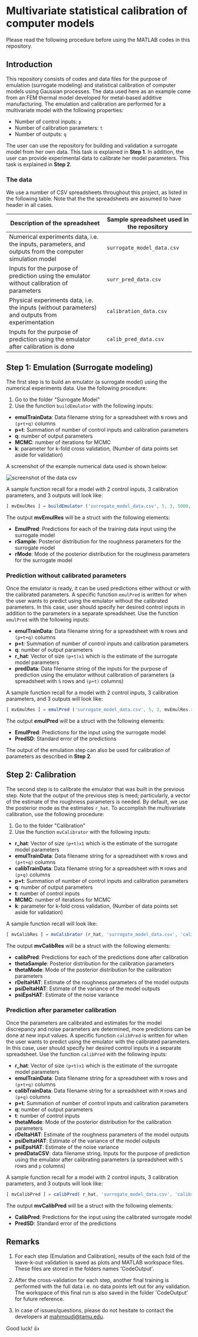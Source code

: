 # Multivariate statistical calibration of computer models

Please read the following procedure before using the MATLAB codes in this repository.

## Introduction
This repository consists of codes and data files for the purpose of emulation (surrogate modeling) and statistical calibration of computer models using Gaussian processes. The data used here as an example come from an FEM thermal model developed for metal-based additive manufacturing. The emulation and calibration are performed for a multivariate model with the following properties:

- Number of control inputs: `p`
- Number of calibration parameters: `t`
- Number of outputs: `q`

The user can use the repository for building and validation a surrogate model from her own data. This task is explained in **Step 1**.
In addition, the user can provide experimental data to calibrate her model parameters. This task is explained in **Step 2**.

### The data

We use a number of CSV spreadsheets throughout this project, as listed in the following table. Note that the the spreadsheets are assumed to have header in all cases.

Description of the spreadsheet | Sample spreadsheet used in the repository
------------ | -------------
Numerical experiments data, i.e. the inputs, parameters, and outputs from the computer simulation model | `surrogate_model_data.csv`
Inputs for the purpose of prediction using the emulator without calibration of parameters | `surr_pred_data.csv`
Physical experiments data, i.e. the inputs (without parameters) and outputs from experimentation | `calibration_data.csv`
Inputs for the purpose of prediction using the emulator after calibration is done| `calib_pred_data.csv`






## Step 1: Emulation (Surrogate modeling)

The first step is to build an emulator (a surrogate model) using the numerical experiments data. Use the following procedure:

1. Go to the folder "Surrogate Model"
2. Use the function `buildEmulator` with the following inputs:

* **emulTrainData**: 	Data filename string for a spreadsheet with `N` rows and `(p+t+q)` columns
* **p+t**: 		Summation of number of control inputs and calibration parameters
* **q**:		number of output parameters
* **MCMC**: 	number of iterations for MCMC
* **k**: 		parameter for k-fold cross validation, (Number of data points set aside for validation) 


A screenshot of the example numerical data used is shown below:

![screenshot of the data csv](https://github.com/mahmoudi-tapia/MVcalibration/blob/master/SurrogateModel/surrogate_model_data_scr.JPG)

A sample function recall for a model with 2 control inputs, 3 calibration parameters, and 3 outputs will look like:

```javascript
[ mvEmulRes ] = buildEmulator ('surrogate_model_data.csv', 5, 3, 5000, 13);
```
The output **mvEmulRes** will be a struct with the following elements:

* **EmulPred**: 	Predictions for each of the training data input using the surrogate model
* **rSample**: 		Posterior distribution for the roughness parameters for the surrogate model
* **rMode**:		Mode of the posterior distribution for the roughness parameters for the surrogate model

### Prediction without calibrated parameters
Once the emulator is ready, it can be used predictions either without or with the calibrated parameters. A specific function `emulPred` is written for when the user wants to predict using the emulator without the calibrated parameters. In this case, user should specify her desired control inputs in addition to the parameters in a separate spreadsheet. Use the function `emulPred` with the following inputs:

* **emulTrainData**: 	Data filename string for a spreadsheet with `N` rows and `(p+t+q)` columns
* **p+t**: 		Summation of number of control inputs and calibration parameters
* **q**:		number of output parameters
* **r_hat**:     Vector of size `(p+t)x1` which is the estimate of the surrogate model parameters
* **predData**: Data filename string of the inputs for the purpose of prediction using the emulator without calibration of parameters (a spreadsheet with `S` rows and `(p+t)` columns)

A sample function recall for a model with 2 control inputs, 3 calibration parameters, and 3 outputs will look like:

```javascript
[ mvEmulRes ] = emulPred ('surrogate_model_data.csv', 5, 3, mvEmulRes.rMode , 'surr_pred_data.csv');
```

The output **emulPred** will be a struct with the following elements:

* **EmulPred**: 	Predictions for the input using the surrogate model
* **PredSD**: 		Standard error of the predictions

The output of the emulation step can also be used for calibration of parameters as described in **Step 2**.

## Step 2: Calibration

The second step is to calibrate the emulator that was built in the previous step. Note that the output of the previous step is need; particularly, a vector of the estimate of the roughness parameters is needed. By default, we use the posterior mode as the estimates `r_hat`. To accomplish the multivariate calibration, use the following procedure:

1. Go to the folder "Calibration"
2. Use the function `mvCalibrator` with the following inputs:

* **r_hat**:     Vector of size `(p+t)x1` which is the estimate of the surrogate model parameters
*  **emulTrainData**: 	Data filename string for a spreadsheet with `N` rows and `(p+t+q)` columns
*  **calibTrainData**:   Data filename string for a spreadsheet with `M` rows and `(p+q)` columns
* **p+t**: 		Summation of number of control inputs and calibration parameters
* **q**:		number of output parameters
* **t**:             number of control inputs
* **MCMC**: 	number of iterations for MCMC
* **k**: 		parameter for k-fold cross validation, (Number of data points set aside for validation)

A sample function recall will look like:

```javascript
[ mvCalibRes ] = mvCalibrator (r_hat, 'surrogate_model_data.csv', 'calibration_data.csv', 5, 3, 2, 5000, 4);
```
The output **mvCalibRes** will be a struct with the following elements:

* **calibPred**: 	Predictions for each of the predictions done after calibration
* **thetaSample**: 		Posterior distribution for the calibration parameters
* **thetaMode**:		Mode of the posterior distribution for the calibration parameters 
* **rDeltaHAT**: 		Estimate of the roughness parameters of the model outputs
* **psiDeltaHAT**:		Estimate of the variance of the model outputs
* **psiEpsHAT**:		Estimate of the noise variance

### Prediction after parameter calibration
Once the parameters are calibrated and estimates for the model discrepancy and noise parameters are determined, more predictions can be done at new input values. A specific function `calibPred` is written for when the user wants to predict using the emulator with the calibrated parameters. In this case, user should specify her desired control inputs in a separate spreadsheet. Use the function `calibPred` with the following inputs:

* **r_hat**:     Vector of size `(p+t)x1` which is the estimate of the surrogate model parameters
*  **emulTrainData**: 	Data filename string for a spreadsheet with `N` rows and `(p+t+q)` columns
*  **calibTrainData**:   Data filename string for a spreadsheet with `M` rows and `(p+q)` columns
* **p+t**: 		Summation of number of control inputs and calibration parameters
* **q**:		number of output parameters
* **t**:             number of control inputs
* **thetaMode**:		Mode of the posterior distribution for the calibration parameters 
* **rDeltaHAT**: 		Estimate of the roughness parameters of the model outputs
* **psiDeltaHAT**:		Estimate of the variance of the model outputs
* **psiEpsHAT**:		Estimate of the noise variance
* **predDataCSV**:       data filename string, Inputs for the purpose of prediction using the emulator after calibrating parameters (a spreadsheet with `S` rows and `p` columns)

A sample function recall for a model with 2 control inputs, 3 calibration parameters, and 3 outputs will look like:

```javascript
[ mvCalibPred ] = calibPred( r_hat, 'surrogate_model_data.csv', 'calibration_data.csv', 5, 3, 2, mvCalibRes.thetaMode , mvCalibRes.rDeltaHAT, mvCalibRes.psiDeltaHAT, mvCalibRes.psiEpsHAT, 'calib_pred_data.csv');
```

The output **mvCalibPred** will be a struct with the following elements:

* **CalibPred**: 	Predictions for the input using the calibrated surrogate model
* **PredSD**: 		Standard error of the predictions

## Remarks

1. For each step (Emulation and Calibration), results of the each fold of the leave-k-out validation is saved as plots and MATLAB workspace files. These files are stored in the folders names 'CodeOutput'.

2. After the cross-validation for each step, another final training is performed with the full data i.e. no data points left out for any validation. The workspace of this final run is also saved in the folder 'CodeOutput' for future reference.

3. In case of issues/questions, please do not hesitate to contact the developers at mahmoudi@tamu.edu. 

 
Good luck! :+1:
